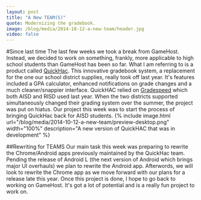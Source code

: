 ```yaml
---
layout: post
title: "A New TEAM(S)"
quote: Modernizing the gradebook.
image: /blog/media/2014-10-12-a-new-team/header.jpg
video: false
---
```


#Since last time
The last few weeks we took a break from GameHost. Instead, we decided to work on something, frankly, more applicable to high school students than GameHost has been so far. What I am referring to is a product called [QuickHac](http://quickhac.com/). This innovative gradebook system, a replacement for the one our school district supplies, really took off last year. It's features included a GPA calculator, enhanced notifications on grade changes and a much cleaner/snappier interface. QuickHAC relied on [Gradespeed](http://www.schoolnet.com/pdf/brochures/pearson-gradespeed.pdf) which both AISD and RISD used last year. When the two districts supported simultaneously changed their grading system over the summer, the project was put on hiatus. Our project this week was to start the process of bringing QuickHac back for AISD students.
{% include image.html url="/blog/media/2014-10-12-a-new-team/preview-desktop.png" width="100%" description="A new version of QuickHAC that was in development" %}

##Rewriting for TEAMS
Our main task this week was preparing to rewrite the Chrome/Android apps previously maintained by the QuickHac team. Pending the release of Android L (the next version of Android which brings major UI overhauls) we plan to rewrite the Android app. Afterwords, we will look to rewrite the Chrome app as we move forward with our plans for a release late this year. Once this project is done, I hope to go back to working on GameHost. It's got a lot of potential and is a really fun project to work on.
